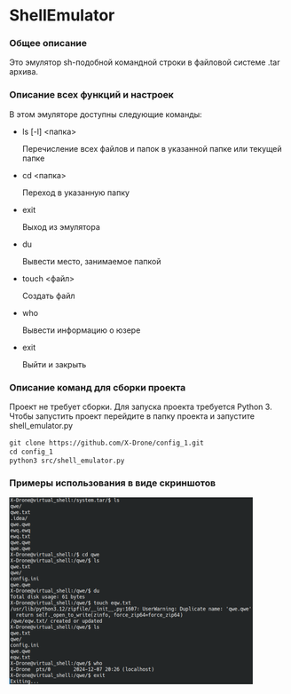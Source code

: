 # ShellEmulator
### Общее описание
Это эмулятор sh-подобной командной строки в файловой системе .tar архива.
### Описание всех функций и настроек
В этом эмуляторе доступны следующие команды:
- ls \[-l\] <папка>
  
  Перечисление всех файлов и папок в указанной папке или текущей папке
- cd <папка>
  
  Переход в указанную папку
- exit
  
  Выход из эмулятора
- du
  
  Вывести место, занимаемое папкой
- touch <файл>

  Создать файл
- who
  
  Вывести информацию о юзере
- exit

  Выйти и закрыть

### Описание команд для сборки проекта
Проект не требует сборки. Для запуска проекта требуется Python 3.
Чтобы запустить проект перейдите в папку проекта и запустите shell_emulator.py

```
git clone https://github.com/X-Drone/config_1.git
cd config_1
python3 src/shell_emulator.py
```

### Примеры использования в виде скриншотов
![alt text](images/image_1.png)
